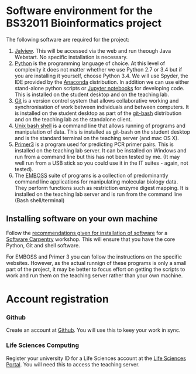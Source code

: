 # Software environment for the BS32011 Bioinformatics project

The following software are required for the project:

1. [Jalview](http://www.jalview.org). This will be accessed via the web and run theough Java Webstart. No specific installation is necessary.
1. [Python](http://www.python.org) is the programming language of choice. At this level of complexity it does not matter whether we use Python 2.7 or 3.4 but if you are installing it yourself, choose Python 3.4. We will use Spyder, the IDE provided by the [Anaconda](http://www.continuum.io) distribution. In addition we can use either stand-alone python scripts or [Jupyter notebooks](http://jupyter.org) for developing code. This is installed on the student desktop and on the teaching lab.
1. [Git](http://git-scm.com) is a version control system that allows collaborative working and synchronisation of work between individuals and between computers. It is installed on the student desktop as part of the [git-bash](https://git-for-windows.github.io/) distribution and on the teaching lab as the standalone client. 
1. [Unix bash shell](https://en.wikipedia.org/wiki/Bash_(Unix_shell) ) is a command line that allows running of programs and manipulation of data. This is installed as git-bash on the student desktop and is the standard terminal on the teaching server (and mac OS X). 
1. [Primer3](http://primer3.sourceforge.net) is a program used for predicting PCR primer pairs. This is installed on the teaching lab server. It can be installed on Windows and run from a command line but this has not been tested by me. (It may well run from a USB stick so you could use it in the IT suites - again, not tested).
1. The [EMBOSS](http://www.emboss.org) suite of programs is a collection of predominantly command line applications for manipulating molecular biology data. They perform functions such as restriction enzyme digest mapping. It is installed on the teaching lab server and is run from the command line (Bash shell/terminal)

## Installing software on your own machine

Follow the [recommendations given for installation of software](http://widdowquinn.github.io/2016-01-11-dundee/) for a [Software Carpentry](http://www.softwarecarpentry.org) workshop.
This will ensure that you have the core Python, Git and shell software.

For EMBOSS and Primer 3 you can follow the instructions on the specific websites. However, as the actual runnign of these programs is only a small part of the project, it may be better to focus effort on getting the scripts to work and run them on the teaching server rather than your own machine.

# Account registration

### Github
Create an account at [Github](http://www.github.com). You will use this to keey your work in sync.

### Life Sciences Computing
Register your university ID for a Life Sciences account at the [Life Sciences Portal](https://lsd.lifesci.dundee.ac.uk/register/internal). You will need this to access the teaching server.